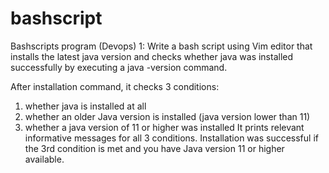 # bashscript
Bashscripts program (Devops)
1: Write a bash script using Vim editor that installs the latest java version and checks whether java was installed successfully by executing a java -version command.

After installation command, it checks 3 conditions:

1. whether java is installed at all
2. whether an older Java version is installed (java version lower than 11)
3. whether a java version of 11 or higher was installed
It prints relevant informative messages for all 3 conditions. Installation was successful if the 3rd condition is met and you have Java version 11 or higher available.

